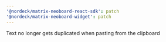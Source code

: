 ```yaml
---
'@nordeck/matrix-neoboard-react-sdk': patch
'@nordeck/matrix-neoboard-widget': patch
---
```


Text no longer gets duplicated when pasting from the clipboard
